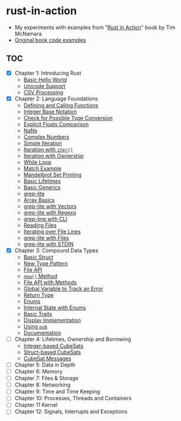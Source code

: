 # rust-in-action

- My experiments with examples from "[Rust in Action](https://www.manning.com/books/rust-in-action)" book by Tim McNamara
- [Original book code examples](https://github.com/rust-in-action/code)

## TOC

- [x] Chapter 1: Introducing Rust
  - [Basic Hello World](ch01/src/bin/hello_world.rs)
  - [Unicode Support](ch01/src/bin/multilanguage_hello.rs)
  - [CSV Processing](ch01/src/bin/csv_processing.rs)
- [x] Chapter 2: Language Foundations
  - [Defining and Calling Functions](ch02/src/bin/function_basics.rs)
  - [Integer Base Notation](ch02/src/bin/integer_base.rs)
  - [Check for Possible Type Conversion](ch02/src/bin/check_type.rs)
  - [Explicit Floats Comparison](ch02/src/bin/float_compare.rs)
  - [NaNs](ch02/src/bin/nan_usage.rs)
  - [Complex Numbers](ch02/src/bin/complex_numbers.rs)
  - [Simple Iteration](ch02/src/bin/iteration.rs)
  - [Iteration with `iter()`](ch02/src/bin/iter_iteration.rs)
  - [Iteration with Ownership](ch02/src/bin/own_iteration.rs)
  - [While Loop](ch02/src/bin/while_loop.rs)
  - [Match Example](ch02/src/bin/match_example.rs)
  - [Mandelbrot Set Printing](ch02/src/bin/mandelbrot.rs)
  - [Basic Lifetimes](ch02/src/bin/basic_lifetimes.rs)
  - [Basic Generics](ch02/src/bin/basic_generics.rs)
  - [grep-lite](ch02/src/bin/grep_lite.rs)
  - [Array Basics](ch02/src/bin/array_basics.rs)
  - [grep-lite with Vectors](ch02/src/bin/grep_lite_v2.rs)
  - [grep-lite with Regexp](ch02/src/bin/grep_lite_v3.rs)
  - [grep-line with CLI](ch02/src/bin/grep_lite_v4.rs)
  - [Reading Files](ch02/src/bin/reading_files.rs)
  - [Iterating over File Lines](ch02/src/bin/file_lines.rs)
  - [grep-lite with Files](ch02/src/bin/grep_lite_v5.rs)
  - [grep-lite with STDIN](ch02/src/bin/grep_lite_v6.rs)
- [x] Chapter 3: Compound Data Types
  - [Basic Struct](ch03/src/bin/basic_struct.rs)
  - [New Type Pattern](ch03/src/bin/new_type.rs)
  - [File API](ch03/src/bin/file_api.rs)
  - [`new()` Method](ch03/src/bin/new_method.rs)
  - [File API with Methods](ch03/src/bin/file_api_v2.rs)
  - [Global Variable to Track an Error](ch03/src/bin/global_var_err.rs)
  - [Return Type](ch03/src/bin/return_type.rs)
  - [Enums](ch03/src/bin/enums.rs)
  - [Internal State with Enums](ch03/src/bin/internal_state.rs)
  - [Basic Traits](ch03/src/bin/basic_traits.rs)
  - [Display Implementation](ch03/src/bin/display_impl.rs)
  - [Using `pub`](ch03/src/bin/pub_usage.rs)
  - [Documentation](ch03/src/bin/docs.rs)
- [ ] Chapter 4: Lifetimes, Ownership and Borrowing
  - [Integer-based CubeSats](ch04/src/bin/int_cube_sats.rs)
  - [Struct-based CubeSats](ch04/src/bin/struct_cube_sats.rs)
  - [CubeSat Messages](ch04/src/bin/cube_sat_messages.rs)
- [ ] Chapter 5: Data in Depth
- [ ] Chapter 6: Memory
- [ ] Chapter 7: Files & Storage
- [ ] Chapter 8: Networking
- [ ] Chapter 9: Time and Time Keeping
- [ ] Chapter 10: Processes, Threads and Containers
- [ ] Chapter 11 Kernel
- [ ] Chapter 12: Signals, Interrupts and Exceptions
